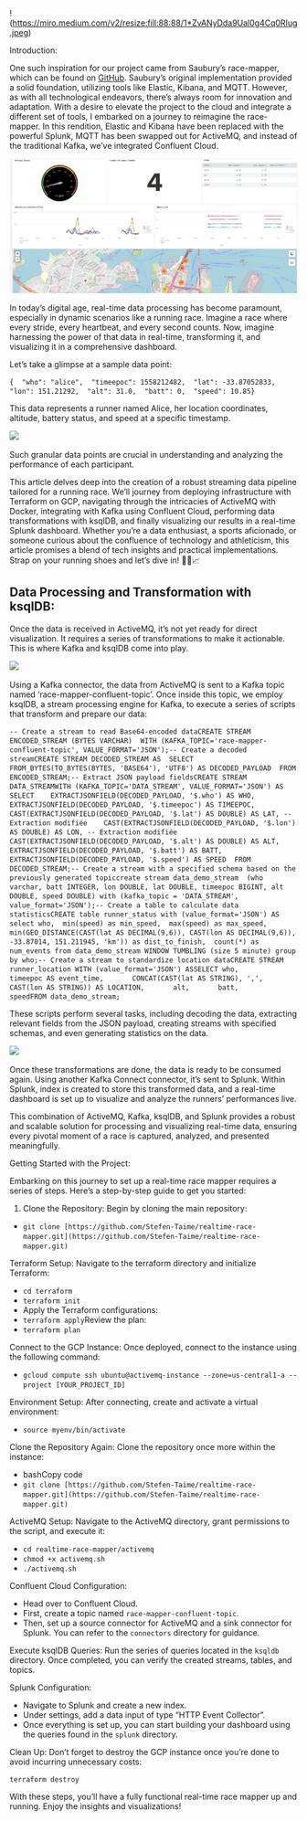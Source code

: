 !(https://miro.medium.com/v2/resize:fill:88:88/1*ZvANyDda9Ual0g4Cq0RIug.jpeg)


Introduction:

One such inspiration for our project came from Saubury’s race-mapper, which can be found on [GitHub](https://github.com/saubury/race-mapper/tree/master). Saubury’s original implementation provided a solid foundation, utilizing tools like Elastic, Kibana, and MQTT. However, as with all technological endeavors, there’s always room for innovation and adaptation. With a desire to elevate the project to the cloud and integrate a different set of tools, I embarked on a journey to reimagine the race-mapper. In this rendition, Elastic and Kibana have been replaced with the powerful Splunk, MQTT has been swapped out for ActiveMQ, and instead of the traditional Kafka, we’ve integrated Confluent Cloud.

![Architecture Splunk](img/splunk.png)


In today’s digital age, real-time data processing has become paramount, especially in dynamic scenarios like a running race. Imagine a race where every stride, every heartbeat, and every second counts. Now, imagine harnessing the power of that data in real-time, transforming it, and visualizing it in a comprehensive dashboard.

Let’s take a glimpse at a sample data point:

```
{  "who": "alice",  "timeepoc": 1558212482,  "lat": -33.87052833,  "lon": 151.21292,  "alt": 31.0,  "batt": 0,  "speed": 10.85}
```

This data represents a runner named Alice, her location coordinates, altitude, battery status, and speed at a specific timestamp.

![](https://miro.medium.com/v2/resize:fit:1250/1*EfEStRaztU_ll-Pvq64TRQ.png)

Such granular data points are crucial in understanding and analyzing the performance of each participant.

This article delves deep into the creation of a robust streaming data pipeline tailored for a running race. We’ll journey from deploying infrastructure with Terraform on GCP, navigating through the intricacies of ActiveMQ with Docker, integrating with Kafka using Confluent Cloud, performing data transformations with ksqlDB, and finally visualizing our results in a real-time Splunk dashboard. Whether you’re a data enthusiast, a sports aficionado, or someone curious about the confluence of technology and athleticism, this article promises a blend of tech insights and practical implementations. Strap on your running shoes and let’s dive in! 🚀👟📈

## Data Processing and Transformation with ksqlDB:

Once the data is received in ActiveMQ, it’s not yet ready for direct visualization. It requires a series of transformations to make it actionable. This is where Kafka and ksqlDB come into play.

![](https://miro.medium.com/v2/resize:fit:1250/1*5KhHITxq1FEkdyZkSHjUSg.png)

Using a Kafka connector, the data from ActiveMQ is sent to a Kafka topic named ‘race-mapper-confluent-topic’. Once inside this topic, we employ ksqlDB, a stream processing engine for Kafka, to execute a series of scripts that transform and prepare our data:

```
-- Create a stream to read Base64-encoded dataCREATE STREAM ENCODED_STREAM (BYTES VARCHAR)  WITH (KAFKA_TOPIC='race-mapper-confluent-topic', VALUE_FORMAT='JSON');-- Create a decoded streamCREATE STREAM DECODED_STREAM AS  SELECT FROM_BYTES(TO_BYTES(BYTES, 'BASE64'), 'UTF8') AS DECODED_PAYLOAD  FROM ENCODED_STREAM;-- Extract JSON payload fieldsCREATE STREAM DATA_STREAMWITH (KAFKA_TOPIC='DATA_STREAM', VALUE_FORMAT='JSON') AS  SELECT    EXTRACTJSONFIELD(DECODED_PAYLOAD, '$.who') AS WHO,    EXTRACTJSONFIELD(DECODED_PAYLOAD, '$.timeepoc') AS TIMEEPOC,    CAST(EXTRACTJSONFIELD(DECODED_PAYLOAD, '$.lat') AS DOUBLE) AS LAT, -- Extraction modifiée    CAST(EXTRACTJSONFIELD(DECODED_PAYLOAD, '$.lon') AS DOUBLE) AS LON, -- Extraction modifiée    CAST(EXTRACTJSONFIELD(DECODED_PAYLOAD, '$.alt') AS DOUBLE) AS ALT,    EXTRACTJSONFIELD(DECODED_PAYLOAD, '$.batt') AS BATT,    EXTRACTJSONFIELD(DECODED_PAYLOAD, '$.speed') AS SPEED  FROM DECODED_STREAM;-- Create a stream with a specified schema based on the previously generated topiccreate stream data_demo_stream  (who varchar, batt INTEGER, lon DOUBLE, lat DOUBLE, timeepoc BIGINT, alt DOUBLE, speed DOUBLE) with (kafka_topic = 'DATA_STREAM', value_format='JSON');-- Create a table to calculate data statisticsCREATE table runner_status with (value_format='JSON') AS select who,  min(speed) as min_speed,  max(speed) as max_speed,  min(GEO_DISTANCE(CAST(lat AS DECIMAL(9,6)), CAST(lon AS DECIMAL(9,6)), -33.87014, 151.211945, 'km')) as dist_to_finish,  count(*) as num_events from data_demo_stream WINDOW TUMBLING (size 5 minute) group by who;-- Create a stream to standardize location dataCREATE STREAM runner_location WITH (value_format='JSON') ASSELECT who,       timeepoc AS event_time,       CONCAT(CAST(lat AS STRING), ',', CAST(lon AS STRING)) AS LOCATION,       alt,       batt,       speedFROM data_demo_stream;
```

These scripts perform several tasks, including decoding the data, extracting relevant fields from the JSON payload, creating streams with specified schemas, and even generating statistics on the data.

![](https://miro.medium.com/v2/resize:fit:1250/1*O_VdPIOKYnfEHNHMtLzhpw.png)

Once these transformations are done, the data is ready to be consumed again. Using another Kafka Connect connector, it’s sent to Splunk. Within Splunk, index is created to store this transformed data, and a real-time dashboard is set up to visualize and analyze the runners’ performances live.

This combination of ActiveMQ, Kafka, ksqlDB, and Splunk provides a robust and scalable solution for processing and visualizing real-time data, ensuring every pivotal moment of a race is captured, analyzed, and presented meaningfully.

Getting Started with the Project:

Embarking on this journey to set up a real-time race mapper requires a series of steps. Here’s a step-by-step guide to get you started:

1.  Clone the Repository: Begin by cloning the main repository:

-   `git clone [https://github.com/Stefen-Taime/realtime-race-mapper.git](https://github.com/Stefen-Taime/realtime-race-mapper.git)`

Terraform Setup: Navigate to the terraform directory and initialize Terraform:

-   `cd terraform`
-   `terraform init`
-   Apply the Terraform configurations:
-   `terraform apply`Review the plan:
-   `terraform plan`

Connect to the GCP Instance: Once deployed, connect to the instance using the following command:

-   `gcloud compute ssh ubuntu@activemq-instance --zone=us-central1-a --project [YOUR_PROJECT_ID]`

Environment Setup: After connecting, create and activate a virtual environment:

-   `source myenv/bin/activate`

Clone the Repository Again: Clone the repository once more within the instance:

-   bashCopy code
-   `git clone [https://github.com/Stefen-Taime/realtime-race-mapper.git](https://github.com/Stefen-Taime/realtime-race-mapper.git)`

ActiveMQ Setup: Navigate to the ActiveMQ directory, grant permissions to the script, and execute it:

-   `cd realtime-race-mapper/activemq`
-   `chmod +x activemq.sh`
-   `./activemq.sh`

Confluent Cloud Configuration:

-   Head over to Confluent Cloud.
-   First, create a topic named `race-mapper-confluent-topic`.
-   Then, set up a source connector for ActiveMQ and a sink connector for Splunk. You can refer to the `connectors` directory for guidance.

Execute ksqlDB Queries: Run the series of queries located in the `ksqldb` directory. Once completed, you can verify the created streams, tables, and topics.

Splunk Configuration:

-   Navigate to Splunk and create a new index.
-   Under settings, add a data input of type “HTTP Event Collector”.
-   Once everything is set up, you can start building your dashboard using the queries found in the `splunk` directory.

Clean Up: Don’t forget to destroy the GCP instance once you’re done to avoid incurring unnecessary costs:

```
terraform destroy
```

With these steps, you’ll have a fully functional real-time race mapper up and running. Enjoy the insights and visualizations!
